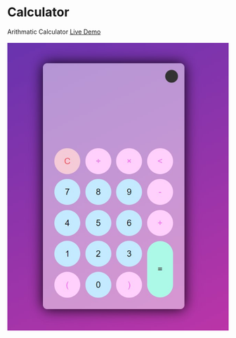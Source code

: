# Calculator
Arithmatic Calculator
<a href="https://akki4feb95.github.io/Calculator/">Live Demo</a>
<br>
<br>
<img src="Calculator.jpg" alt="Demo">
